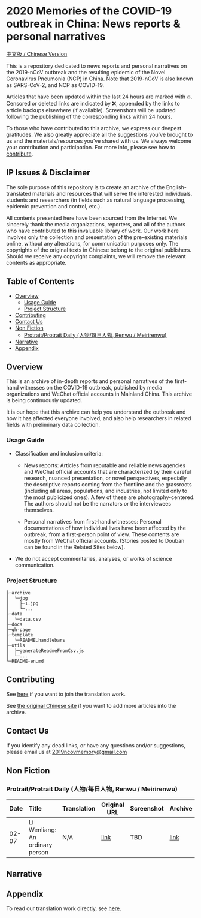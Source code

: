 # 2020 Memories of the COVID-19 outbreak in China: News reports & personal narratives

[中文版 / Chinese Version](/README.md)

This is a repository dedicated to news reports and personal narratives on the 2019-nCoV outbreak and the resulting epidemic of the Novel Coronavirus Pneumonia (NCP) in China. Note that 2019-nCoV is also known as SARS-CoV-2, and NCP as COVID-19.

Articles that have been updated within the last 24 hours are marked with 🔥. Censored or deleted links are indicated by ❌, appended by the links to article backups elsewhere (if available). Screenshots will be updated following the publishing of the corresponding links within 24 hours.

To those who have contributed to this archive, we express our deepest gratitudes. We also greatly appreciate all the suggestions you’ve brought to us and the materials/resources you’ve shared with us. We always welcome your contribution and participation. For more info, please see how to [contribute](#Contributing).

## IP Issues & Disclaimer

The sole purpose of this repository is to create an archive of the English-translated materials and resources that will serve the interested individuals, students and researchers (in fields such as natural language processing, epidemic prevention and control, etc.).

All contents presented here have been sourced from the Internet. We sincerely thank the media organizations, reporters, and all of the authors who have contributed to this invaluable library of work. Our work here involves only the collection and presentation of the pre-existing materials online, without any alterations, for communication purposes only. The copyrights of the original texts in Chinese belong to the original publishers. Should we receive any copyright complaints, we will remove the relevant contents as appropriate.

## Table of Contents

* [Overview](#Overview)
  * [Usage Guide](#UsageGuide)
  * [Project Structure](#ProjectStructure)
* [Contributing](#Contributing)
* [Contact Us](#ContactUs)
* [Non Fiction](<#non-fiction>)
  * [Protrait/Protrait Daily (人物/每日人物, Renwu / Meirirenwu)](<#protraitprotrait-daily-人物每日人物-renwu--meirirenwu>)
* [Narrative](<#narrative>)
* [Appendix](#Appendix)

## Overview

This is an archive of in-depth reports and personal narratives of the first-hand witnesses on the COVID-19 outbreak, published by media organizations and WeChat official accounts in Mainland China. This archive is being continuously updated.

It is our hope that this archive can help you understand the outbreak and how it has affected everyone involved, and also help researchers in related fields with preliminary data collection.

### Usage Guide

* Classification and inclusion criteria:

  * News reports: Articles from reputable and reliable news agencies and WeChat official accounts that are characterized by their careful research, nuanced presentation, or novel perspectives, especially the descriptive reports coming from the frontline and the grassroots (including all areas, populations, and industries, not limited only to the most publicized ones). A few of these are photography-centered. The authors should not be the narrators or the interviewees themselves. 

  * Personal narratives from first-hand witnesses: Personal documentations of how individual lives have been affected by the outbreak, from a first-person point of view. These contents are mostly from WeChat official accounts. (Stories posted to Douban can be found in the Related Sites below).

* We do not accept commentaries, analyses, or works of science communication.

### Project Structure

```
├─archive                          
│  └─jpg
│    ├─1.jpg
│    └─...
├─data                             
│  └─data.csv
├─docs                             
├─gh-page
├─template                         
│  └─README.handlebars
├─utils                            
│  ├─generateReadmeFromCsv.js
│  └─...
└─README-en.md                        
```

## Contributing

See [here](https://github.com/2019ncovmemory/nCovMemory/issues/86) if you want to join the translation work.

See [the original Chinese site](https://github.com/2019ncovmemory/nCovMemory) if you want to add more articles into the archive.

## Contact Us

If you identify any dead links, or have any questions and/or suggestions, please email us at 2019ncovmemory@gmail.com

## Non Fiction

### Protrait/Protrait Daily (人物/每日人物, Renwu / Meirirenwu)

| Date | Title | Translation | Original URL | Screenshot | Archive |
|---|:----------|---|---|---|---|
|02-07|Li Wenliang: An ordinary person|N/A|[link](https://mp.weixin.qq.com/s/I1J3wCbfbMP7AecP1_Ie2A)|TBD|[link](http://archive.is/nDykY)|

## Narrative


## Appendix

To read our translation work directly, see [here](https://github.com/2019ncovmemory/nCovMemory-en).
